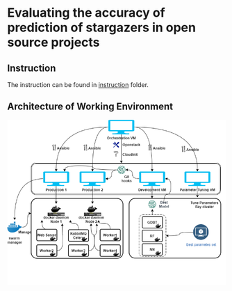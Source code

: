 # Evaluating the accuracy of prediction of stargazers in open source projects
## Instruction
The instruction can be found in <a href="/instruction">instruction</a> folder.
## Architecture of Working Environment
<div align=center>
<img src="/result/Architecture.png">
</div>

